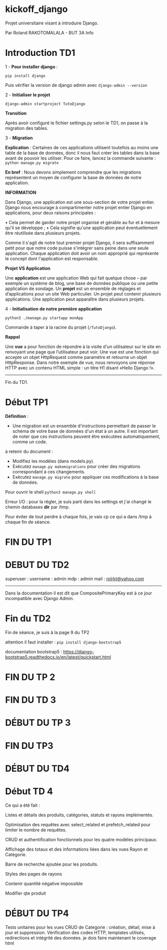 # kickoff_django

Projet universitaire visant à introduire Django.

Par Roland RAKOTOMALALA - BUT 3A Info

# Introduction TD1

1 - **Pour installer django** :

`pip install django`

Puis vérifier la version de django admin avec `django-admin --version`

2 - **Initialiser le projet**

`django-admin startproject TutoDjango`

**Transition**

Après avoir configuré le fichier settings.py selon le TD1, on passe à la migration des tables.

3 - **Migration**

**Explication** : Certaines de ces applications utilisent toutefois au moins une table de la base de données, donc il
nous faut créer les tables dans la base avant de pouvoir les utiliser. Pour ce faire, lancez la commande
suivante : `python manage.py migrate`

**En bref** : Nous devons simplement comprendre que les migrations représentent un moyen de configurer la base de données de notre application.

**INFORMATION**

Dans Django, une application est une sous-section de votre projet entier. Django nous encourage à compartimenter notre projet entier Django en applications, pour deux raisons principales :

• Cela permet de garder notre projet organisé et gérable au fur et à mesure qu'il se développe ;
• Cela signifie qu'une application peut éventuellement être réutilisée dans plusieurs projets.

Comme il s'agit de notre tout premier projet Django, il sera suffisamment petit pour que notre code puisse
s'intégrer sans peine dans une seule application. Chaque application doit avoir un nom approprié qui
représente le concept dont l'application est responsable.

**Projet VS Application**

Une **application** est une application Web qui
fait quelque chose – par exemple un système de blog, une base de données publique ou une petite
application de sondage.
Un **projet** est un ensemble de réglages et d’applications pour un site Web
particulier. Un projet peut contenir plusieurs applications. Une application peut apparaître dans plusieurs
projets.

4 - **Initialisation** **de notre première application**

`python3 ./manage.py startapp monApp`

Commande à taper à la racine du projet (`/TutoDjango`).

**Rappel**

Une **vue** a pour fonction de répondre à la visite d'un utilisateur sur le site en renvoyant une page que l’utilisateur peut voir. Une vue est une fonction qui accepte un objet HttpRequest comme paramètre et retourne un objet HttpResponse. Dans notre exemple de vue, nous renvoyons une réponse HTTP avec un contenu HTML simple : un titre H1 disant «Hello Django !».

---

Fin du TD1.

# Début TP1

**Définition** :

- Une migration est un ensemble d'instructions permettant de passer le schéma de votre base de données
  d'un état à un autre. Il est important de noter que ces instructions peuvent être exécutées
  automatiquement, comme un code.

à retenir du document :

* Modifiez les modèles (dans models.py).
* Exécutez `manage.py makemigrations` pour créer des migrations correspondant à ces changements.
* Exécutez `manage.py migrate` pour appliquer ces modifications à la base de données.

Pour ouvrir le shell `python3 manage.py shell`

Erreur I/O : pour la régler, je suis parti dans les settings et j'ai changé le chemin databases __dir__ par /tmp.

Pour éviter de tout perdre à chaque fois, je vais cp ce qui a dans /tmp à chaque fin de séance.

# FIN DU TP1

# DEBUT DU TD2

superuser : 
username : admin
mdp : admin
mail : rolrkt@yahoo.com

---

Dans la documentation il est dit que CompositePrimaryKey est à ce jour incompatible avec Django Admin.

# Fin du TD2

Fin de séance, je suis à la page 9 du TP2

attention il faut installer : `pip install django-bootstrap5`

documentation bootstrap5 : https://django-bootstrap5.readthedocs.io/en/latest/quickstart.html

# FIN DU TP 2

# FIN DU TD 3

# DÉBUT DU TP 3

# FIN DU TP3

# DÉBUT DU TD4

# Début TD 4

Ce qui a été fait :

Listes et détails des produits, catégories, statuts et rayons implémentés.

Optimisation des requêtes avec select_related et prefetch_related pour limiter le nombre de requêtes.

CRUD et authentification fonctionnels pour les quatre modèles principaux.

Affichage des totaux et des informations liées dans les vues Rayon et Catégorie.

Barre de recherche ajoutée pour les produits.

Styles des pages de rayons

Contenir quantité négative impossible

Modifier qte produit

# DÉBUT DU TP4

Tests unitaires pour les vues CRUD de Categorie : création, détail, mise à jour et suppression. Vérification des codes HTTP, templates utilisés, redirections et intégrité des données.
je dois faire maintenant le coverage html
